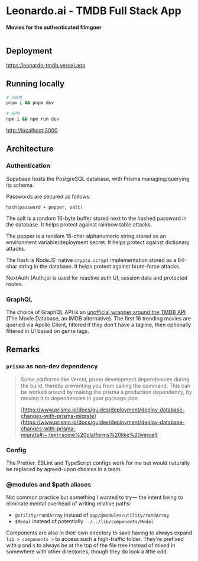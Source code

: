 # Leonardo.ai - TMDB Full Stack App

**Movies for the authenticated filmgoer**

![]()

## Deployment

[https:/leonardo-tmdb.vercel.app](https:/leonardo-tmdb.vercel.app)

## Running locally

```bash
# PNPM
pnpm i && pnpm dev
```

```bash
# NPM
npm i && npm run dev
```

[http://localhost:3000](http://localhost:3000)

## Architecture

### Authentication
Supabase hosts the PostgreSQL database, with Prisma managing/querying its schema.

Passwords are secured as follows:
```
hash(password + pepper, salt)
```
The salt is a random 16-byte buffer stored next to the hashed password in the database. It helps protect against rainbow table attacks.

The pepper is a random 16-char alphanumeric string stored as an environment variable/deployment secret. It helps protect against dictionary attacks.

The hash is NodeJS' native `crypto.scrypt` implementation stored as a 64-char string in the database.  It helps protect against brute-force attacks.

NextAuth (Auth.js) is used for reactive auth UI, session data and protected routes.

### GraphQL

The choice of GraphQL API is an [unofficial wrapper around the TMDB API](https://github.com/nerdsupremacist/tmdb) (The Movie Database, an IMDB alternative). The first 16 trending movies are queried via Apollo Client, filtered if they don't have a tagline, then optionally filtered in UI based on genre tags.

## Remarks

### `prisma` as non-dev dependency
> Some platforms like Vercel, prune development dependencies during the build, thereby preventing you from calling the command. This can be worked around by making the prisma a production dependency, by moving it to dependencies in your package.json
>
>[https://www.prisma.io/docs/guides/deployment/deploy-database-changes-with-prisma-migrate](https://www.prisma.io/docs/guides/deployment/deploy-database-changes-with-prisma-migrate#:~:text=some%20platforms%20like%20vercel)

### Config
The Prettier, ESLint and TypeScript configs work for me but would naturally be replaced by agreed-upon choices in a team.


### @modules and $path aliases
Not common practice but something I wanted to try— the intent being to eliminate mental overhead of writing relative paths:

- `@utility/randArray` instead of `app/@modules/utility/randArray`
- `$Modal` instead of potentially `../../lib/components/Modal`

Components are also in their own directory to save having to always expand `lib > components >` to access such a high-traffic folder. They're prefixed with `@` and `$` to always be at the top of the file tree instead of mixed in somewhere with other directories, though they do look a little odd.
